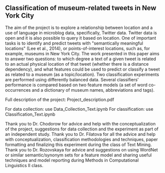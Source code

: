 ## Classification of museum-related tweets in New York City

The aim of the project is to explore a relationship between location and a use of language in microblog data, specifically, Twitter data. Twitter data is open and it is also possible to query it based on location. One of important tasks is to identify and predict tweets with "semantically meaningful locations" (Lee et al., 2014), or points-of-interest locations, such as, for example, museums in New York City. The work presented in this paper aims to answer two questions: to which degree a text of a given tweet is related to an actual physical location of that tweet (whether there is a distance dependency), and what features could be used to predict or classify a tweet as related to a museum (as a topic/location). Two classification experiments are performed using differently balanced data. Several classifiers’ performance is compared based on two feature models (a set of word co-occurrences and a dictionary of museum names, abbreviations and tags). 

Full description of the project: Project_description.pdf

For data collection: use Data_Collection_Text.ipynb
For classification: use Classification_Text.ipynb

Thank you to Dr. Chodorow for advice and help with the conceptualization of the project, suggestions for data collection and the experiment as part of an independent study. Thank you to Dr. Filatova for all the advice and help with conceptualization, classification methodologies and techniques, paper formatting and finalizing this experiment during the class of Text Mining. Thank you to Dr. Rozovskaya for advice and suggestions on using WordNet or similar semantic/synonym sets for a feature model and sharing useful techniques and model reporting during Methods in Computational Linguistics II class.
